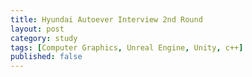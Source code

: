 ```yaml
---
title: Hyundai Autoever Interview 2nd Round
layout: post
category: study
tags: [Computer Graphics, Unreal Engine, Unity, c++]
published: false
---
```



